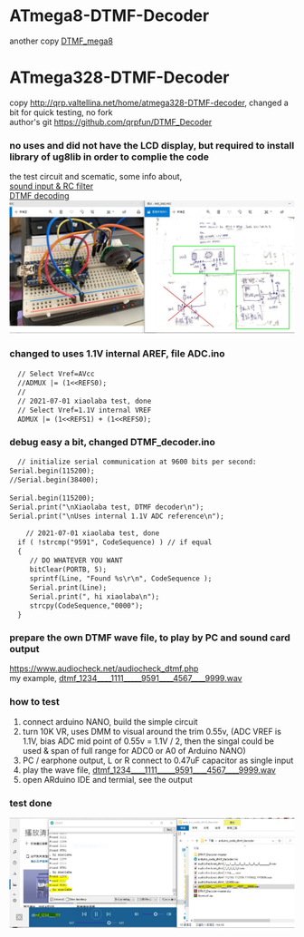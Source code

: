 # ATmega8-DTMF-Decoder
another copy [DTMF_mega8](DTMF_mega8)


# ATmega328-DTMF-Decoder  
copy http://qrp.valtellina.net/home/atmega328-DTMF-decoder, changed a bit for quick testing, no fork  
author's git https://github.com/qrpfun/DTMF_Decoder  


### no uses and did not have the LCD display, but required to install library of ug8lib in order to complie the code
the test circuit and scematic,
some info about,  
[sound input & RC filter](https://xiaolaba.wordpress.com/2020/06/21/attiny13-class-d-amp-%e9%96%8b%e9%97%9c%e5%bc%8f%e9%9f%b3%e9%9f%bf%e6%94%be%e5%a4%a7%e5%99%a8/)  
[DTMF decoding](https://xiaolaba.wordpress.com/2013/04/19/dtmf-%e9%9b%99%e9%9f%b3%e8%be%a8%e8%99%9f-%e8%a7%a3%e7%a2%bc-%e5%88%b0%e5%ba%95%e7%94%9a%e9%ba%bc%e6%98%af-%e9%a0%bb%e5%9f%9f-frequency-domain-%e5%92%8c-%e6%99%82%e5%9f%9f-time-domain/)  
![DTMF_Decoder_test_circuit.JPG](DTMF_Decoder_test_circuit.JPG)  



### changed to uses 1.1V internal AREF, file ADC.ino

```
  // Select Vref=AVcc
  //ADMUX |= (1<<REFS0);
  //
  // 2021-07-01 xiaolaba test, done
  // Select Vref=1.1V internal VREF
  ADMUX |= (1<<REFS1) + (1<<REFS0);
  ```
  
  
  ### debug easy a bit, changed DTMF_decoder.ino  
  
  ```
    // initialize serial communication at 9600 bits per second:
  Serial.begin(115200);
  //Serial.begin(38400);

  Serial.begin(115200);
  Serial.print("\nXiaolaba test, DTMF decoder\n");
  Serial.print("\nUses internal 1.1V ADC reference\n");

  ```
  
  
  
  ```
      // 2021-07-01 xiaolaba test, done
    if ( !strcmp("9591", CodeSequence) ) // if equal
    {
       // DO WHATEVER YOU WANT
       bitClear(PORTB, 5);
       sprintf(Line, "Found %s\r\n", CodeSequence );
       Serial.print(Line);
       Serial.print(", hi xiaolaba\n");      
       strcpy(CodeSequence,"0000");
    }
  ```
  
### prepare the own DTMF wave file, to play by PC and sound card output
https://www.audiocheck.net/audiocheck_dtmf.php  
my example, [dtmf_1234____1111_____9591____4567____9999.wav](dtmf_1234____1111_____9591____4567____9999.wav)   
  
### how to test
1. connect arduino NANO, build the simple circuit  
2. turn 10K VR, uses DMM to visual around the trim 0.55v, (ADC VREF is 1.1V, bias ADC mid point of 0.55v = 1.1V / 2, then the singal could be used & span of full range for ADC0 or A0 of Arduino NANO)  
3. PC / earphone output, L or R connect to 0.47uF capacitor as single input  
4. play the wave file, [dtmf_1234____1111_____9591____4567____9999.wav](dtmf_1234____1111_____9591____4567____9999.wav)  
5. open ARduino IDE and termial, see the output  

### test done  
![DTMF_Decoder_test_done.JPG](DTMF_Decoder_test_done.JPG)  
  
  
  

